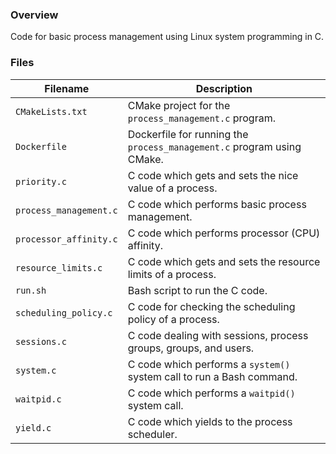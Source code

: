 ### Overview

Code for basic process management using Linux system programming in C.

### Files

| Filename               | Description                                                            |
|------------------------|------------------------------------------------------------------------|
| `CMakeLists.txt`       | CMake project for the `process_management.c` program.                  |
| `Dockerfile`           | Dockerfile for running the `process_management.c` program using CMake. |
| `priority.c`           | C code which gets and sets the nice value of a process.                |
| `process_management.c` | C code which performs basic process management.                        |
| `processor_affinity.c` | C code which performs processor (CPU) affinity.                        |
| `resource_limits.c`    | C code which gets and sets the resource limits of a process.           |
| `run.sh`               | Bash script to run the C code.                                         |
| `scheduling_policy.c`  | C code for checking the scheduling policy of a process.                |
| `sessions.c`           | C code dealing with sessions, process groups, groups, and users.       |
| `system.c`             | C code which performs a `system()` system call to run a Bash command.  |
| `waitpid.c`            | C code which performs a `waitpid()` system call.                       |
| `yield.c`              | C code which yields to the process scheduler.                          |